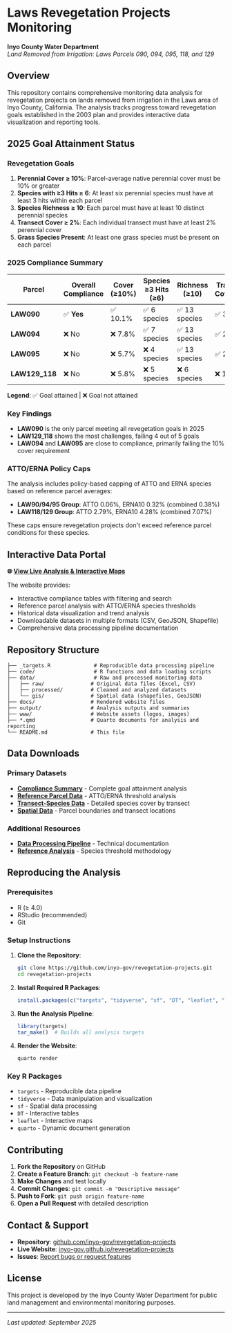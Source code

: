 # Laws Revegetation Projects Monitoring

**Inyo County Water Department**  
*Land Removed from Irrigation: Laws Parcels 090, 094, 095, 118, and 129*

## Overview

This repository contains comprehensive monitoring data analysis for revegetation projects on lands removed from irrigation in the Laws area of Inyo County, California. The analysis tracks progress toward revegetation goals established in the 2003 plan and provides interactive data visualization and reporting tools.

## 2025 Goal Attainment Status

### Revegetation Goals
1. **Perennial Cover ≥ 10%**: Parcel-average native perennial cover must be 10% or greater
2. **Species with ≥3 Hits ≥ 6**: At least six perennial species must have at least 3 hits within each parcel  
3. **Species Richness ≥ 10**: Each parcel must have at least 10 distinct perennial species
4. **Transect Cover ≥ 2%**: Each individual transect must have at least 2% perennial cover
5. **Grass Species Present**: At least one grass species must be present on each parcel

### 2025 Compliance Summary

| Parcel | Overall Compliance | Cover (≥10%) | Species ≥3 Hits (≥6) | Richness (≥10) | Transect Coverage | Grass Present |
|--------|-------------------|--------------|---------------------|----------------|------------------|---------------|
| **LAW090** | ✅ **Yes** | ✅ 10.1% | ✅ 6 species | ✅ 13 species | ✅ 31/31 | ✅ Present |
| **LAW094** | ❌ No | ❌ 7.8% | ✅ 7 species | ✅ 13 species | ✅ 21/21 | ✅ Present |
| **LAW095** | ❌ No | ❌ 5.7% | ❌ 4 species | ✅ 13 species | ✅ 21/21 | ✅ Present |
| **LAW129_118** | ❌ No | ❌ 5.8% | ❌ 5 species | ❌ 6 species | ❌ 19/20 | ❌ None |

**Legend**: ✅ Goal attained | ❌ Goal not attained

### Key Findings
- **LAW090** is the only parcel meeting all revegetation goals in 2025
- **LAW129_118** shows the most challenges, failing 4 out of 5 goals
- **LAW094** and **LAW095** are close to compliance, primarily failing the 10% cover requirement

### ATTO/ERNA Policy Caps
The analysis includes policy-based capping of ATTO and ERNA species based on reference parcel averages:

- **LAW90/94/95 Group**: ATTO 0.06%, ERNA10 0.32% (combined 0.38%)
- **LAW118/129 Group**: ATTO 2.79%, ERNA10 4.28% (combined 7.07%)

These caps ensure revegetation projects don't exceed reference parcel conditions for these species.

## Interactive Data Portal

**🌐 [View Live Analysis & Interactive Maps](https://inyo-gov.github.io/revegetation-projects/)**

The website provides:
- Interactive compliance tables with filtering and search
- Reference parcel analysis with ATTO/ERNA species thresholds  
- Historical data visualization and trend analysis
- Downloadable datasets in multiple formats (CSV, GeoJSON, Shapefile)
- Comprehensive data processing pipeline documentation

## Repository Structure

```
├── _targets.R              # Reproducible data processing pipeline
├── code/                   # R functions and data loading scripts
├── data/                   # Raw and processed monitoring data
│   ├── raw/               # Original data files (Excel, CSV)
│   ├── processed/         # Cleaned and analyzed datasets
│   └── gis/               # Spatial data (shapefiles, GeoJSON)
├── docs/                  # Rendered website files
├── output/                # Analysis outputs and summaries
├── www/                   # Website assets (logos, images)
├── *.qmd                  # Quarto documents for analysis and reporting
└── README.md              # This file
```

## Data Downloads

### Primary Datasets
- **[Compliance Summary](https://github.com/inyo-gov/revegetation-projects/blob/main/data/processed/full_summary.csv)** - Complete goal attainment analysis
- **[Reference Parcel Data](https://github.com/inyo-gov/revegetation-projects/blob/main/data/processed/reference_parcel_summary.csv)** - ATTO/ERNA threshold analysis
- **[Transect-Species Data](https://github.com/inyo-gov/revegetation-projects/blob/main/data/processed/transect_species_data.csv)** - Detailed species cover by transect
- **[Spatial Data](https://github.com/inyo-gov/revegetation-projects/tree/main/data/gis)** - Parcel boundaries and transect locations

### Additional Resources
- **[Data Processing Pipeline](https://inyo-gov.github.io/revegetation-projects/data_process.html)** - Technical documentation
- **[Reference Analysis](https://inyo-gov.github.io/revegetation-projects/reference.html)** - Species threshold methodology

## Reproducing the Analysis

### Prerequisites
- R (≥ 4.0)
- RStudio (recommended)
- Git

### Setup Instructions

1. **Clone the Repository**:
   ```bash
   git clone https://github.com/inyo-gov/revegetation-projects.git
   cd revegetation-projects
   ```

2. **Install Required R Packages**:
   ```r
   install.packages(c("targets", "tidyverse", "sf", "DT", "leaflet", "quarto"))
   ```

3. **Run the Analysis Pipeline**:
   ```r
   library(targets)
   tar_make()  # Builds all analysis targets
   ```

4. **Render the Website**:
   ```bash
   quarto render
   ```

### Key R Packages
- `targets` - Reproducible data pipeline
- `tidyverse` - Data manipulation and visualization  
- `sf` - Spatial data processing
- `DT` - Interactive tables
- `leaflet` - Interactive maps
- `quarto` - Dynamic document generation

## Contributing

1. **Fork the Repository** on GitHub
2. **Create a Feature Branch**: `git checkout -b feature-name`
3. **Make Changes** and test locally
4. **Commit Changes**: `git commit -m "Descriptive message"`
5. **Push to Fork**: `git push origin feature-name`
6. **Open a Pull Request** with detailed description

## Contact & Support

- **Repository**: [github.com/inyo-gov/revegetation-projects](https://github.com/inyo-gov/revegetation-projects)
- **Live Website**: [inyo-gov.github.io/revegetation-projects](https://inyo-gov.github.io/revegetation-projects)
- **Issues**: [Report bugs or request features](https://github.com/inyo-gov/revegetation-projects/issues)

## License

This project is developed by the Inyo County Water Department for public land management and environmental monitoring purposes.

---

*Last updated: September 2025*